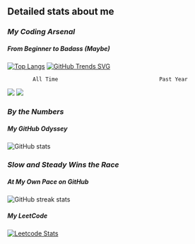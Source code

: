 ## Detailed stats about me
### *My Coding Arsenal*
##### From Beginner to Badass (Maybe)
[![Top Langs](https://github-readme-stats.vercel.app/api/top-langs/?username=mistaluai)](https://github.com/anuraghazra/github-readme-stats)
[![GitHub Trends SVG](https://api.githubtrends.io/user/svg/mistaluai/langs)](https://githubtrends.io)
            
            All Time                                Past Year

![](http://github-profile-summary-cards.vercel.app/api/cards/productive-time?username=mistaluai&theme=github&utcOffset=8)
![](http://github-profile-summary-cards.vercel.app/api/cards/repos-per-language?username=mistaluai&theme=github)
### *By the Numbers*
##### My GitHub Odyssey
![GitHub stats](https://github-readme-stats.vercel.app/api?username=mistaluai&show_icons=true&count_private=true)  
### *Slow and Steady Wins the Race*
##### At My Own Pace on GitHub
![GitHub streak stats](https://streak-stats.demolab.com/?user=mistaluai)


##### My LeetCode 
[![Leetcode Stats](https://leetcard.jacoblin.cool/mistaluai)](https://leetcode.com/mistaluai)

